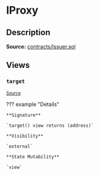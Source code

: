 # IProxy

## Description

**Source:** [contracts/Issuer.sol](https://github.com/Synthetixio/synthetix/tree/v2.77.2/contracts/Issuer.sol)

## Views

### `target`

<sub>[Source](https://github.com/Synthetixio/synthetix/tree/v2.77.2/contracts/Issuer.sol#L31)</sub>

??? example "Details"

    **Signature**

    `target() view returns (address)`

    **Visibility**

    `external`

    **State Mutability**

    `view`
